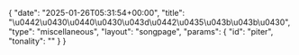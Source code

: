 {
    "date": "2025-01-26T05:31:54+00:00",
    "title": "\u0442\u0430\u0440\u0430\u043d\u0442\u0435\u043b\u043b\u0430",
    "type": "miscellaneous",
    "layout": "songpage",
    "params": {
        "id": "piter",
        "tonality": ""
    }
}